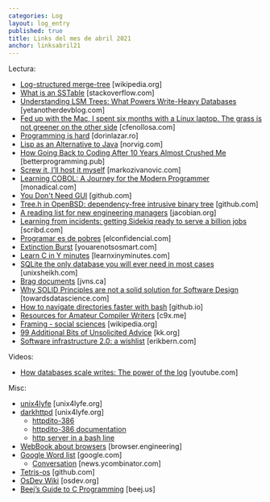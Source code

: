 ```yaml
---
categories: Log
layout: log_entry
published: true
title: Links del mes de abril 2021
anchor: linksabril21
---
```


Lectura:

- [Log-structured merge-tree](https://en.wikipedia.org/wiki/Log-structured_merge-tree) [wikipedia.org]
- [What is an SSTable](https://stackoverflow.com/questions/2576012/what-is-an-sstable) [stackoverflow.com]
- [Understanding LSM Trees: What Powers Write-Heavy Databases](https://yetanotherdevblog.com/lsm/) [yetanotherdevblog.com]
- [Fed up with the Mac, I spent six months with a Linux laptop. The grass is not greener on the other side](https://cfenollosa.com/blog/fed-up-with-the-mac-i-spent-six-months-with-a-linux-laptop-the-grass-is-not-greener-on-the-other-side.html) [cfenollosa.com]
- [Programming is hard](https://dorinlazar.ro/2021-02-programming-is-hard/) [dorinlazar.ro]
- [Lisp as an Alternative to Java](https://norvig.com/java-lisp.html) [norvig.com]
- [How Going Back to Coding After 10 Years Almost Crushed Me](https://betterprogramming.pub/how-going-back-to-coding-after-10-years-almost-crushed-me-88c85ceb5376) [betterprogramming.pub]
- [Screw it, I’ll host it myself](https://www.markozivanovic.com/screw-it-ill-host-it-myself/) [markozivanovic.com]
- [Learning COBOL: A Journey for the Modern Programmer](https://monadical.com/posts/cobol.html) [monadical.com]
- [You Don't Need GUI](https://github.com/you-dont-need/You-Dont-Need-GUI) [github.com]
- [Tree.h in OpenBSD: dependency-free intrusive binary tree](https://github.com/openbsd/src/blob/c1d6f13173b788e34852a303bda0c5a53861979e/sys/sys/tree.h) [github.com]
- [A reading list for new engineering managers](https://jacobian.org/2018/may/2/engmanager-reading-list/) [jacobian.org]
- [Learning from incidents: getting Sidekiq ready to serve a billion jobs](https://tech.scribd.com/blog/2020/sidekiq-incident-learnings.html) [scribd.com]
- [Programar es de pobres](https://blogs.elconfidencial.com/tecnologia/tribuna/2021-04-13/programador-software-consultoria-producto-universidad_3030868/) [elconfidencial.com]
- [Extinction Burst](https://youarenotsosmart.com/2010/07/07/extinction-burst/) [youarenotsosmart.com]
- [Learn C in Y minutes](https://learnxinyminutes.com/docs/c/) [learnxinyminutes.com]
- [SQLite the only database you will ever need in most cases](https://unixsheikh.com/articles/sqlite-the-only-database-you-will-ever-need-in-most-cases.html) [unixsheikh.com]
- [Brag documents](https://jvns.ca/blog/brag-documents/) [jvns.ca]
- [Why SOLID Principles are not a solid solution for Software Design](https://towardsdatascience.com/why-solid-principles-are-not-a-solid-solution-for-software-design-fa71b6017ed6) [towardsdatascience.com]
- [How to navigate directories faster with bash](https://mhoffman.github.io/2015/05/21/how-to-navigate-directories-with-the-shell.html) [github.io]
- [Resources for Amateur Compiler Writers](https://c9x.me/compile/bib/) [c9x.me]
- [Framing - social sciences](https://en.wikipedia.org/wiki/Framing_(social_sciences)) [wikipedia.org]
- [99 Additional Bits of Unsolicited Advice](https://kk.org/thetechnium/99-additional-bits-of-unsolicited-advice/) [kk.org]
- [Software infrastructure 2.0: a wishlist](https://erikbern.com/2021/04/19/software-infrastructure-2.0-a-wishlist.html) [erikbern.com]

Videos:

- [How databases scale writes: The power of the log](https://www.youtube.com/watch?v=_5vrfuwhvlQ) [youtube.com]

Misc:

- [unix4lyfe](https://unix4lyfe.org/) [unix4lyfe.org]
- [darkhttpd](https://unix4lyfe.org/darkhttpd/) [unix4lyfe.org]
  - [httpdito-386](http://canonical.org/~kragen/sw/dev3/server.s)
  - [httpdito-386 documentation](http://canonical.org/~kragen/sw/dev3/httpdito-readme)
  - [http server in a bash line](https://www.go350.com/posts/finding-a-hacked-server/#a-quick-fix)
- [WebBook about browsers](https://browser.engineering/) [browser.engineering]
- [Google Word list](https://developers.google.com/style/word-list) [google.com]
  - [Conversation](https://news.ycombinator.com/item?id=26860227) [news.ycombinator.com]
- [Tetris-os](https://github.com/jdah/tetris-os) [github.com]
- [OsDev Wiki](https://wiki.osdev.org/Main_Page) [osdev.org]
- [Beej’s Guide to C Programming](https://beej.us/guide/bgc/pdf/bgc_usl_c_1.pdf) [beej.us]
